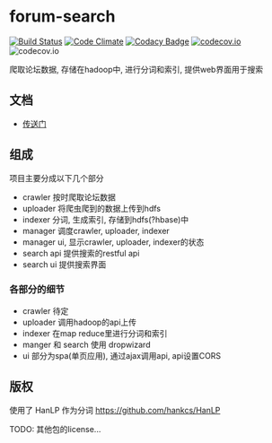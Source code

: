 # forum-search

[![Build Status](https://travis-ci.org/at15/forum-search.svg?branch=master)](https://travis-ci.org/at15/forum-search)
[![Code Climate](https://codeclimate.com/github/at15/forum-search/badges/gpa.svg)](https://codeclimate.com/github/at15/forum-search)
[![Codacy Badge](https://api.codacy.com/project/badge/grade/790be2c9fe3b469c8a9660c6b8d67a43)](https://www.codacy.com/app/at15/forum-search)
[![codecov.io](https://codecov.io/github/at15/forum-search/coverage.svg?branch=master)](https://codecov.io/github/at15/forum-search?branch=master)
![codecov.io](https://codecov.io/github/at15/forum-search/branch.svg?branch=master)

爬取论坛数据, 存储在hadoop中, 进行分词和索引, 提供web界面用于搜索

## 文档

- [传送门](doc)

## 组成

项目主要分成以下几个部分

- crawler 按时爬取论坛数据
- uploader 将爬虫爬到的数据上传到hdfs
- indexer 分词, 生成索引, 存储到hdfs(?hbase)中
- manager 调度crawler, uploader, indexer
- manager ui, 显示crawler, uploader, indexer的状态
- search api 提供搜索的restful api
- search ui 提供搜索界面

### 各部分的细节

- crawler 待定
- uploader 调用hadoop的api上传
- indexer 在map reduce里进行分词和索引
- manger 和 search 使用 dropwizard
- ui 部分为spa(单页应用), 通过ajax调用api, api设置CORS

## 版权

使用了 HanLP 作为分词 https://github.com/hankcs/HanLP

TODO: 其他包的license...
